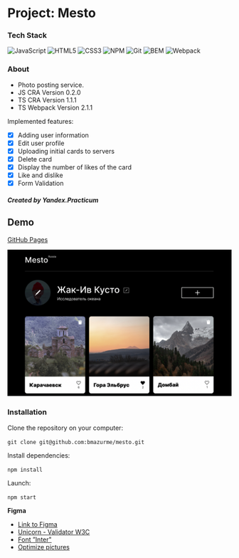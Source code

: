 # Project: Mesto
### Tech Stack
![JavaScript](https://img.shields.io/badge/-JavaScript-black?style=flat-square&logo=javascript)
![HTML5](https://img.shields.io/badge/-HTML5-black?style=flat-square&logo=html5&logoColor=white)
![CSS3](https://img.shields.io/badge/-CSS3-black?style=flat-square&logo=css3)
![NPM](https://img.shields.io/badge/-NPM-black?style=flat-square&logo=npm)
![Git](https://img.shields.io/badge/-Git-black?style=flat-square&logo=git)
![BEM](https://img.shields.io/badge/-BEM-black?style=flat-square&logo=bem)
![Webpack](https://img.shields.io/badge/-Webpack-black?style=flat-square&logo=webpack)

### About
* Photo posting service.
* JS CRA Version 0.2.0
* TS CRA Version 1.1.1
* TS Webpack Version 2.1.1

Implemented features:
- [X] Adding user information
- [X] Edit user profile
- [X] Uploading initial cards to servers
- [X] Delete card
- [X] Display the number of likes of the card
- [X] Like and dislike
- [X] Form Validation

##### Created by Yandex.Practicum

## Demo

[GitHub Pages](https://bmazurme.github.io/mesto/)

![Alt-текст](https://github.com/bmazurme/mesto/blob/main/src/images/mesto.png "demo")

### Installation
Clone the repository on your computer:

`git clone git@github.com:bmazurme/mesto.git`

Install dependencies:

`npm install`

Launch:

`npm start`

**Figma**
* [Link to Figma](https://www.figma.com/file/2cn9N9jSkmxD84oJik7xL7/JavaScript.-Sprint-4?node-id=0%3A1)
* [Unicorn - Validator W3C](https://validator.w3.org/)
* [Font ”Inter"](https://rsms.me/inter/)
* [Optimize pictures](https://tinypng.com/)
